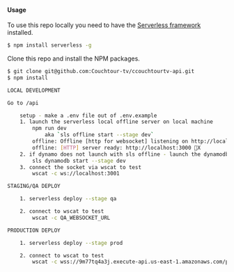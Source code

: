 #### Usage

To use this repo locally you need to have the [Serverless framework](https://serverless.com) installed.

``` bash
$ npm install serverless -g
```

Clone this repo and install the NPM packages.

``` bash
$ git clone git@github.com:Couchtour-tv/ccouchtourtv-api.git
$ npm install
```

``` bash
LOCAL DEVELOPMENT

Go to /api

	setup - make a .env file out of .env.example
	1. launch the serverless local offline server on local machine
  		npm run dev
  			aka `sls offline start --stage dev`
		offline: Offline [http for websocket] listening on http://localhost:3001
		offline: [HTTP] server ready: http://localhost:3000 🚀X
	2. if dynamo does not launch with sls offline - launch the dynamodb-local server
  		sls dynamodb start --stage dev
	3. connect the socket via wscat to test
  		wscat -c ws://localhost:3001
```

``` bash
STAGING/QA DEPLOY

	1. serverless deploy --stage qa

	2. connect to wscat to test
		wscat -c QA_WEBSOCKET_URL
```


``` bash
PRODUCTION DEPLOY

	1. serverless deploy --stage prod

	2. connect to wscat to test
		wscat -c wss://9m77tq4a3j.execute-api.us-east-1.amazonaws.com/prod
```

